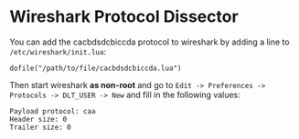 Wireshark Protocol Dissector
============================

You can add the cacbdsdcbiccda protocol to wireshark by adding a line to ```/etc/wireshark/init.lua```:

    dofile("/path/to/file/cacbdsdcbiccda.lua")

Then start wireshark **as non-root** and go to ```Edit -> Preferences -> Protocols -> DLT_USER -> New``` and fill in the following values:

    Payload protocol: caa
    Header size: 0
    Trailer size: 0
